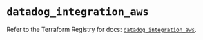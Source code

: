# `datadog_integration_aws`

Refer to the Terraform Registry for docs: [`datadog_integration_aws`](https://registry.terraform.io/providers/datadog/datadog/3.50.0/docs/resources/integration_aws).
